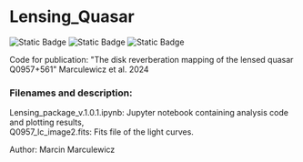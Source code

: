 # Lensing_Quasar
![Static Badge](https://img.shields.io/badge/Python-blue) ![Static Badge](https://img.shields.io/badge/Reverberation_mapping-black) ![Static Badge](https://img.shields.io/badge/%20Lensed%20quasar-purple)



Code for publication: "The disk reverberation mapping of the lensed quasar Q0957+561" Marculewicz et al. 2024

### Filenames and description:
Lensing_package_v.1.0.1.ipynb: Jupyter notebook containing analysis code and plotting results,\
Q0957_lc_image2.fits: Fits file of the light curves.

Author: Marcin Marculewicz
